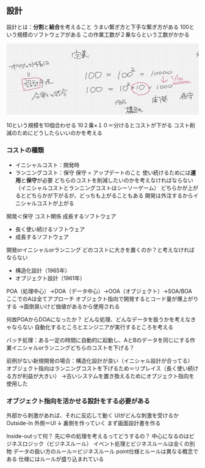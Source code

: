 ## 設計

設計とは：**分割**と**結合**を考えること
うまい繋ぎ方と下手な繋ぎ方がある
100という規模のソフトウェアがある
この作業工数が２乗ならという工数がかかる

![](./images/object1.jpeg)

10という規模を10個合わせる
10２乗×１０＝分けるとコストが下がる
コスト削減のためにどうしたらいいのかを考える

### コストの種類
- イニシャルコスト：開発時
- ランニングコスト：保守
保守 = アップデートのこと
使い続けるためには**運用**と**保守**が必要
どちらのコストを削減したいのかを考えなければならない
（イニシャルコストとランニングコストはシーソーゲーム）
どちらかが上がるとどちらかが下がるが、どっちも上がることもある
開発は外注するからイニシャルコストが上がる

開発＜保守 コスト関係
成長するソフトウェア
- 長く使い続けるソフトウェア
- 成長するソフトウェア

開発orイニシャルorランニング
どのコストに大きを置くのか？と考えなければならない

- 構造化設計（1965年）
- オブジェクト設計（1961年）
  
POA（処理中心）->DOA（データ中心）->OOA（オブジェクト）->SOA/BOA
ここでのAは全てアプローチ
オブジェクト指向で開発するとコード量が爆上がりする
->面倒臭いけど価値があるから使用される

何故POAからDOAになったか？
どんな処理、どんなデータを扱うかを考えなきゃならない
自動化するところとエンジニアが実行するところを考える

バッチ処理：ある一定の時間に自動的に起動し、AとBのデータを同じにする作業イニシャルorランニングどちらのコストを下げる？

前例がない新規開発の場合：構造化設計が良い（イニシャル設計が合ってる）
オブジェクト指向はランニングコストを下げるため＝リプレイス（長く使い続ける方が利益が大きい）
->古いシステムを置き換えるためにオブジェクト指向を使用した

### オブジェクト指向を活かせる設計をする必要がある

外部から刺激があれば、それに反応して動く
UIがどんな刺激を受けるか
Outside-In
外側＝UI
↓
裏側を作っていく
まず画面設計書を作る

Inside-outって何？
先に中の処理を考えるってどうするの？
中心になるのはビジネスロジック（ビジネスルール）
イベント処理とビジネスルールは全くの別物
データの扱い方のルール＝ビジネスルール
point仕様とルールは異なる概念である
仕様にはルールが盛り込まれている
